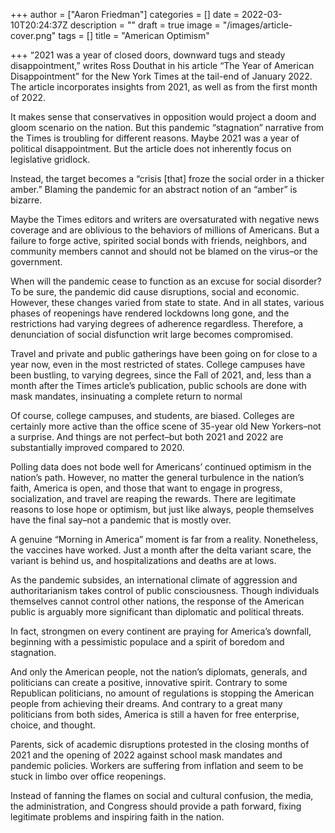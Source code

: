 +++
author = ["Aaron Friedman"]
categories = []
date = 2022-03-10T20:24:37Z
description = ""
draft = true
image = "/images/article-cover.png"
tags = []
title = "American Optimism"

+++
“2021 was a year of closed doors, downward tugs and steady disappointment,” writes Ross Douthat in his article “The Year of American Disappointment” for the New York Times at the tail-end of January 2022. The article incorporates insights from 2021, as well as from the first month of 2022.

It makes sense that conservatives in opposition would project a doom and gloom scenario on the nation. But this pandemic “stagnation” narrative from the Times is troubling for different reasons. Maybe 2021 was a year of political disappointment. But the article does not inherently focus on legislative gridlock.

Instead, the target becomes a “crisis \[that\] froze the social order in a thicker amber.” Blaming the pandemic for an abstract notion of an “amber” is bizarre.

Maybe the Times editors and writers are oversaturated with negative news coverage and are oblivious to the behaviors of millions of Americans. But a failure to forge active, spirited social bonds with friends, neighbors, and community members cannot and should not be blamed on the virus–or the government​.

When will the pandemic cease to function as an excuse for social disorder? To be sure, the pandemic did cause disruptions, social and economic. However, these changes varied from state to state. And in all states, various phases of reopenings have rendered lockdowns long gone, and the restrictions had varying degrees of adherence regardless. Therefore, a denunciation of social disfunction writ large becomes compromised.

Travel and private and public gatherings have been going on for close to a year now, even in the most restricted of states. College campuses have been bustling, to varying degrees, since the Fall of 2021, and, less than a month after the Times article’s publication, public schools are done with mask mandates, insinuating a complete return to normal

Of course, college campuses, and students, are biased. Colleges are certainly more active than the office scene of 35-year old New Yorkers–not a surprise. And things are not perfect–but both 2021 and 2022 are substantially improved compared to 2020.

Polling data does not bode well for Americans’ continued optimism in the nation’s path. However, no matter the general turbulence in the nation’s faith, America is open, and those that want to engage in progress, socialization, and travel are reaping the rewards. There are legitimate reasons to lose hope or optimism, but just like always, people themselves have the final say–not a pandemic that is mostly over.

A genuine “Morning in America” moment is far from a reality. Nonetheless, the vaccines have worked. Just a month after the delta variant scare, the variant is behind us, and hospitalizations and deaths are at lows.

As the pandemic subsides, an international climate of aggression and authoritarianism takes control of public consciousness. Though individuals themselves cannot control other nations, the response of the American public is arguably more significant than diplomatic and political threats.

In fact, strongmen on every continent are praying for America’s downfall, beginning with a pessimistic populace and a spirit of boredom and stagnation.

And only the American people, not the nation’s diplomats, generals, and politicians can create a positive, innovative spirit. Contrary to some Republican politicians, no amount of regulations is stopping the American people from achieving their dreams. And contrary to a great many politicians from both sides, America is still a haven for free enterprise, choice, and thought.

Parents, sick of academic disruptions protested in the closing months of 2021 and the opening of 2022 against school mask mandates and pandemic policies. Workers are suffering from inflation and seem to be stuck in limbo over office reopenings.

Instead of fanning the flames on social and cultural confusion, the media, the administration, and Congress should provide a path forward, fixing legitimate problems and inspiring faith in the nation.